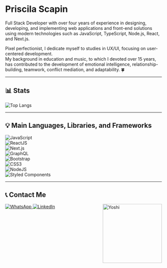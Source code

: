 # Priscila Scapin  

Full Stack Developer with over four years of experience in designing, developing, and implementing web applications and front-end solutions using modern technologies such as JavaScript, TypeScript, Node.js, React, and Next.js.  

Pixel perfectionist, I dedicate myself to studies in UX/UI, focusing on user-centered development.  
My background in education and music, to which I devoted over 15 years, has contributed to the development of emotional intelligence, relationship-building, teamwork, conflict mediation, and adaptability. :four_leaf_clover:  

---

## 📊 Stats  

![Top Langs](https://github-readme-stats.vercel.app/api/top-langs/?username=Priscila-Scapin&layout=compact&theme=radical)  

---

## :bulb: Main Languages, Libraries, and Frameworks  

![JavaScript](https://img.shields.io/badge/JavaScript-F7DF1E?style=for-the-badge&logo=javascript&logoColor=black)  
![ReactJS](https://img.shields.io/badge/React-20232A?style=for-the-badge&logo=react&logoColor=61DAFB)  
![Next.js](https://img.shields.io/badge/Next.js-000000?style=for-the-badge&logo=nextdotjs&logoColor=white)  
![GraphQL](https://img.shields.io/badge/GraphQL-E10098?style=for-the-badge&logo=graphql&logoColor=white)  
![Bootstrap](https://img.shields.io/badge/Bootstrap-563D7C?style=for-the-badge&logo=bootstrap&logoColor=white)  
![CSS3](https://img.shields.io/badge/CSS3-1572B6?style=for-the-badge&logo=css3&logoColor=white)  
![NodeJS](https://img.shields.io/badge/Node.js-339933?style=for-the-badge&logo=node.js&logoColor=white)  
![Styled Components](https://img.shields.io/badge/Styled--Components-DB7093?style=for-the-badge&logo=styled-components&logoColor=white)  

---

## 📞 Contact Me  

<a href="https://api.whatsapp.com/send?1=pt_BR&phone=5511993444383">
  <img alt="WhatsApp" src="https://img.shields.io/badge/WhatsApp-25D366?style=for-the-badge&logo=whatsapp&logoColor=white">
</a>  
<a href="https://www.linkedin.com/in/priscila-scapin/">
  <img alt="LinkedIn" src="https://img.shields.io/badge/LinkedIn-0077B5?style=for-the-badge&logo=linkedin&logoColor=white">
</a>  

<img height="190em" align="right" alt="Yoshi" src="https://cdn.lowgif.com/full/bdf38f121243e897-.gif">  
